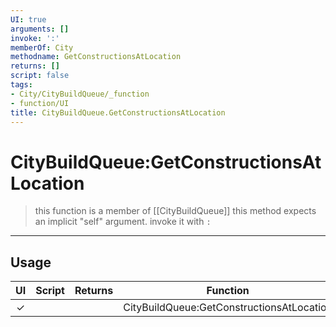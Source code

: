 ```yaml
---
UI: true
arguments: []
invoke: ':'
memberOf: City
methodname: GetConstructionsAtLocation
returns: []
script: false
tags:
- City/CityBuildQueue/_function
- function/UI
title: CityBuildQueue.GetConstructionsAtLocation
---
```

# CityBuildQueue:GetConstructionsAtLocation
> this function is a member of [[CityBuildQueue]]
> this method expects an implicit "self" argument. invoke it with `:`
-----
## Usage
|  UI | Script | Returns | Function | Arguments |
|:---:|:------:|-------:|:--------:|:---------|
|✓| ||CityBuildQueue:GetConstructionsAtLocation||
